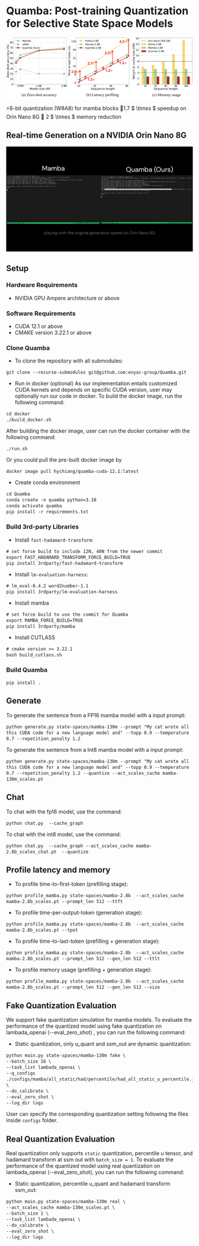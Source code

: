 # Quamba: Post-training Quantization for Selective State Space Models

![Quamba](misc/Quamba.png)

⚡8-bit quantization (W8A8) for mamba blocks 🚀1.7 $ \times $ speedup on Orin Nano 8G 🔻 2 $ \times $ memory reduction


## Real-time Generation on a NVIDIA Orin Nano 8G
![Quamba](misc/Quamba.gif)

## Setup

### Hardware Requirements
- NVIDIA GPU Ampere architecture or above

### Software Requirements
- CUDA 12.1 or above
- CMAKE version 3.22.1 or above

### Clone Quamba
- To clone the repository with all submodules:
```
git clone --recurse-submodules git@github.com:enyac-group/Quamba.git
```

- Run in docker (optional)
As our implementation entails customized CUDA kernels and depends on specific CUDA version, user may optionally run our code in docker. To build the docker image, run the following command:
```
cd docker
./build_docker.sh
```

After building the docker image, user can run the docker container with the following command:
```
./run.sh
```

Or you could pull the pre-built docker image by
```
docker image pull hychiang/quamba-cuda-12.1:latest
```

- Create conda environment
```
cd Quamba
conda create -n quamba python=3.10
conda activate quamba
pip install -r requirements.txt
```

### Build 3rd-party Libraries

- Install `fast-hadamard-transform`:
```
# set force build to include 12N, 40N from the newer commit
export FAST_HADAMARD_TRANSFORM_FORCE_BUILD=TRUE
pip install 3rdparty/fast-hadamard-transform
```

- Install `lm-evaluation-harness`:
```
# lm_eval-0.4.2 word2number-1.1
pip install 3rdparty/lm-evaluation-harness
``````

- Install mamba
```
# set force build to use the commit for Quamba
export MAMBA_FORCE_BUILD=TRUE
pip install 3rdparty/mamba
```

- Install CUTLASS
```
# cmake version >= 3.22.1
bash build_cutlass.sh
```

### Build Quamba
```
pip install .
```

## Generate

To generate the sentence from a FP16 mamba model with a input prompt:
```
python generate.py state-spaces/mamba-130m --prompt "My cat wrote all this CUDA code for a new language model and" --topp 0.9 --temperature 0.7 --repetition_penalty 1.2
```

To generate the sentence from a Int8 mamba model with a input prompt:
```
python generate.py state-spaces/mamba-130m --prompt "My cat wrote all this CUDA code for a new language model and" --topp 0.9 --temperature 0.7 --repetition_penalty 1.2 --quantize --act_scales_cache mamba-130m_scales.pt
```


## Chat

To chat with the fp16 model, use the command:
```
python chat.py  --cache_graph
```

To chat with the int8 model, use the command:
```
python chat.py  --cache_graph --act_scales_cache mamba-2.8b_scales_chat.pt  --quantize
```

## Profile latency and memory

- To profile time-to-first-token (prefilling stage):
```
python profile_mamba.py state-spaces/mamba-2.8b  --act_scales_cache mamba-2.8b_scales.pt --prompt_len 512 --ttft
```

- To profile time-per-output-token (generation stage):
```
python profile_mamba.py state-spaces/mamba-2.8b  --act_scales_cache mamba-2.8b_scales.pt --tpot
```

- To profile time-to-last-token (prefilling + generation stage):
```
python profile_mamba.py state-spaces/mamba-2.8b  --act_scales_cache mamba-2.8b_scales.pt --prompt_len 512 --gen_len 512 --ttlt
```

- To profile memory usage (prefilling + generation stage):
```
python profile_mamba.py state-spaces/mamba-2.8b  --act_scales_cache mamba-2.8b_scales.pt --prompt_len 512 --gen_len 512 --size
```

## Fake Quantization Evaluation
We support fake quantization simulation for mamba models. To evaluate the performance of the quantized model using fake quantization on lambada_openai (--eval_zero_shot) , you can run the following command:
+ Static quantization, only u_quant and ssm_out are dynamic quantization:
```
python main.py state-spaces/mamba-130m fake \
--batch_size 16 \
--task_list lambada_openai \
--q_configs ./configs/mamba/all_static/had/percentile/had_all_static_u_percentile.json \
--do_calibrate \
--eval_zero_shot \
--log_dir logs
```
User can specify the corresponding quantization setting following the files inside `configs` folder.


## Real Quantization Evaluation
Real quantization only supports `static` quantization, percentile u tensor, and hadamard transform at ssm out with `batch_size = 1`. To evaluate the performance of the quantized model using real quantization on lambada_openai (--eval_zero_shot), you can run the following command:
+ Static quantization, percentile u_quant and hadamard transform ssm_out:
```
python main.py state-spaces/mamba-130m real \
--act_scales_cache mamba-130m_scales.pt \
--batch_size 1 \
--task_list lambada_openai \
--do_calibrate \
--eval_zero_shot \
--log_dir logs
```
